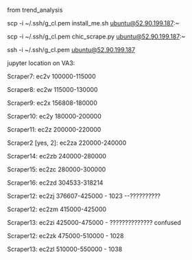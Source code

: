 from trend_analysis

scp -i ~/.ssh/g_cl.pem install_me.sh ubuntu@52.90.199.187:~

scp -i ~/.ssh/g_cl.pem chic_scrape.py ubuntu@52.90.199.187:~

ssh -i ~/.ssh/g_cl.pem ubuntu@52.90.199.187

jupyter location on VA3:





Scraper7:
ec2v
100000-115000

Scraper8:
ec2w
115000-130000

Scraper9:
ec2x
156808-180000

Scraper10:
ec2y
180000-200000

Scraper11:
ec2z
200000-220000

Scraper2 [yes, 2]:
ec2za
220000-240000

Scraper14:
ec2zb
240000-280000

Scraper15:
ec2zc
280000-300000

Scraper16:
ec2zd
304533-318214

Scraper12:
ec2zj
376607-425000 - 1023  --??????????

Scraper12:
ec2zm
415000-425000

Scraper13:
ec2zi
425000-475000 - ?????????????? confused

Scraper12:
ec2zk
475000-510000 - 1028

Scraper13:
ec2zl
510000-550000 - 1038
